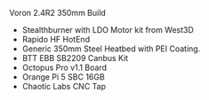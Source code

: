 Voron 2.4R2 350mm Build

* Stealthburner with LDO Motor kit from West3D
* Rapido HF HotEnd
* Generic 350mm Steel Heatbed with PEI Coating.
* BTT EBB SB2209 Canbus Kit
* Octopus Pro v1.1 Board
* Orange Pi 5 SBC 16GB
* Chaotic Labs CNC Tap
